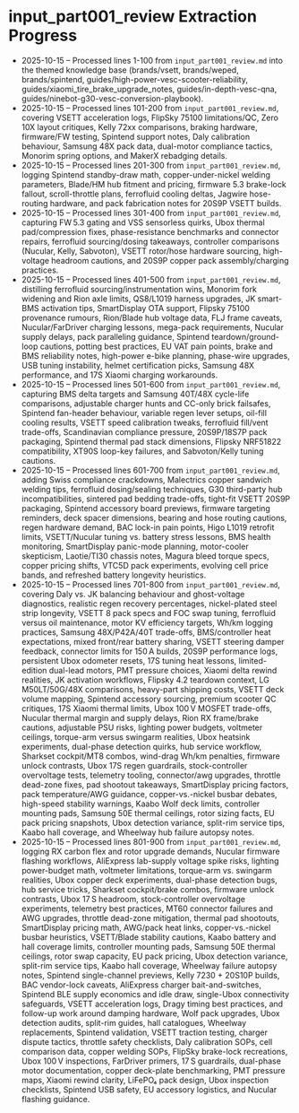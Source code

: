 # input_part001_review Extraction Progress

- 2025-10-15 – Processed lines 1-100 from `input_part001_review.md` into the themed knowledge base (brands/vsett, brands/weped, brands/spintend, guides/high-power-vesc-scooter-reliability, guides/xiaomi_tire_brake_upgrade_notes, guides/in-depth-vesc-qna, guides/ninebot-g30-vesc-conversion-playbook).
- 2025-10-15 – Processed lines 101-200 from `input_part001_review.md`, covering VSETT acceleration logs, FlipSky 75100 limitations/QC, Zero 10X layout critiques, Kelly 72xx comparisons, braking hardware, firmware/FW testing, Spintend support notes, Daly calibration behaviour, Samsung 48X pack data, dual-motor compliance tactics, Monorim spring options, and MakerX rebadging details.
- 2025-10-15 – Processed lines 201-300 from `input_part001_review.md`, logging Spintend standby-draw math, copper-under-nickel welding parameters, Blade/HM hub fitment and pricing, firmware 5.3 brake-lock fallout, scroll-throttle plans, ferrofluid cooling deltas, Jagwire hose-routing hardware, and pack fabrication notes for 20S9P VSETT builds.
- 2025-10-15 – Processed lines 301-400 from `input_part001_review.md`, capturing FW 5.3 gating and VSS sensorless quirks, Ubox thermal pad/compression fixes, phase-resistance benchmarks and connector repairs, ferrofluid sourcing/dosing takeaways, controller comparisons (Nucular, Kelly, Sabvoton), VSETT rotor/hose hardware sourcing, high-voltage headroom cautions, and 20S9P copper pack assembly/charging practices.
- 2025-10-15 – Processed lines 401-500 from `input_part001_review.md`, distilling ferrofluid sourcing/instrumentation wins, Monorim fork widening and Rion axle limits, QS8/L1019 harness upgrades, JK smart-BMS activation tips, SmartDisplay OTA support, Flipsky 75100 provenance rumours, Rion/Blade hub voltage data, FLJ frame caveats, Nucular/FarDriver charging lessons, mega-pack requirements, Nucular supply delays, pack paralleling guidance, Spintend teardown/ground-loop cautions, potting best practices, EU VAT pain points, brake and BMS reliability notes, high-power e-bike planning, phase-wire upgrades, USB tuning instability, helmet certification picks, Samsung 48X performance, and 17S Xiaomi charging workarounds.
- 2025-10-15 – Processed lines 501-600 from `input_part001_review.md`, capturing BMS delta targets and Samsung 40T/48X cycle-life comparisons, adjustable charger hunts and CC-only brick failsafes, Spintend fan-header behaviour, variable regen lever setups, oil-fill cooling results, VSETT speed calibration tweaks, ferrofluid fill/vent trade-offs, Scandinavian compliance pressure, 20S9P/18S7P pack packaging, Spintend thermal pad stack dimensions, Flipsky NRF51822 compatibility, XT90S loop-key failures, and Sabvoton/Kelly tuning cautions.
- 2025-10-15 – Processed lines 601-700 from `input_part001_review.md`, adding Swiss compliance crackdowns, Malectrics copper sandwich welding tips, ferrofluid dosing/sealing techniques, G30 third-party hub incompatibilities, sintered pad bedding trade-offs, tight-fit VSETT 20S9P packaging, Spintend accessory board previews, firmware targeting reminders, deck spacer dimensions, bearing and hose routing cautions, regen hardware demand, BAC lock-in pain points, Higo L1019 retrofit limits, VSETT/Nucular tuning vs. battery stress lessons, BMS health monitoring, SmartDisplay panic-mode planning, motor-cooler skepticism, Laotie/TI30 chassis notes, Magura bleed torque specs, copper pricing shifts, VTC5D pack experiments, evolving cell price bands, and refreshed battery longevity heuristics.
- 2025-10-15 – Processed lines 701-800 from `input_part001_review.md`, covering Daly vs. JK balancing behaviour and ghost-voltage diagnostics, realistic regen recovery percentages, nickel-plated steel strip longevity, VSETT 8 pack specs and FOC swap tuning, ferrofluid versus oil maintenance, motor KV efficiency targets, Wh/km logging practices, Samsung 48X/P42A/40T trade-offs, BMS/controller heat expectations, mixed front/rear battery sharing, VSETT steering damper feedback, connector limits for 150 A builds, 20S9P performance logs, persistent Ubox odometer resets, 17S tuning heat lessons, limited-edition dual-lead motors, PMT pressure choices, Xiaomi delta rewind realities, JK activation workflows, Flipsky 4.2 teardown context, LG M50LT/50G/48X comparisons, heavy-part shipping costs, VSETT deck volume mapping, Spintend accessory sourcing, premium scooter QC critiques, 17S Xiaomi thermal limits, Ubox 100 V MOSFET trade-offs, Nucular thermal margin and supply delays, Rion RX frame/brake cautions, adjustable PSU risks, lighting power budgets, voltmeter ceilings, torque-arm versus swingarm realities, Ubox heatsink experiments, dual-phase detection quirks, hub service workflow, Sharkset cockpit/MT8 combos, wind-drag Wh/km penalties, firmware unlock contrasts, Ubox 17S regen guardrails, stock-controller overvoltage tests, telemetry tooling, connector/awg upgrades, throttle dead-zone fixes, pad shootout takeaways, SmartDisplay pricing factors, pack temperature/AWG guidance, copper-vs.-nickel busbar debates, high-speed stability warnings, Kaabo Wolf deck limits, controller mounting pads, Samsung 50E thermal ceilings, rotor sizing facts, EU pack pricing snapshots, Ubox detection variance, split-rim service tips, Kaabo hall coverage, and Wheelway hub failure autopsy notes.
- 2025-10-15 – Processed lines 801-900 from `input_part001_review.md`, logging RX carbon flex and rotor upgrade demands, Nucular firmware flashing workflows, AliExpress lab-supply voltage spike risks, lighting power-budget math, voltmeter limitations, torque-arm vs. swingarm realities, Ubox copper deck experiments, dual-phase detection bugs, hub service tricks, Sharkset cockpit/brake combos, firmware unlock contrasts, Ubox 17 S headroom, stock-controller overvoltage experiments, telemetry best practices, MT60 connector failures and AWG upgrades, throttle dead-zone mitigation, thermal pad shootouts, SmartDisplay pricing math, AWG/pack heat links, copper-vs.-nickel busbar heuristics, VSETT/Blade stability cautions, Kaabo battery and hall coverage limits, controller mounting pads, Samsung 50E thermal ceilings, rotor swap capacity, EU pack pricing, Ubox detection variance, split-rim service tips, Kaabo hall coverage, Wheelway failure autopsy notes, Spintend single-channel previews, Kelly 7230 + 20S10P builds, BAC vendor-lock caveats, AliExpress charger bait-and-switches, Spintend BLE supply economics and idle draw, single-Ubox connectivity safeguards, VSETT acceleration logs, Dragy timing best practices, and follow-up work around damping hardware, Wolf pack upgrades, Ubox detection audits, split-rim guides, hall catalogues, Wheelway replacements, Spintend validation, VSETT traction testing, charger dispute tactics, throttle safety checklists, Daly calibration SOPs, cell comparison data, copper welding SOPs, FlipSky brake-lock recreations, Ubox 100 V inspections, FarDriver primers, 17 S guardrails, dual-phase motor documentation, copper deck-plate benchmarking, PMT pressure maps, Xiaomi rewind clarity, LiFePO₄ pack design, Ubox inspection checklists, Spintend USB safety, EU accessory logistics, and Nucular flashing guidance.
